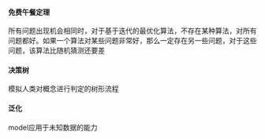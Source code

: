 #### 免费午餐定理

所有问题出现机会相同时，对于基于迭代的最优化算法，不存在某种算法，对所有问题都好。如果一个算法对某些问题非常好，那么一定存在另一些问题，对于这些问题，该算法比随机猜测还要差

#### 决策树

模拟人类对概念进行判定的树形流程

####  泛化

model应用于未知数据的能力